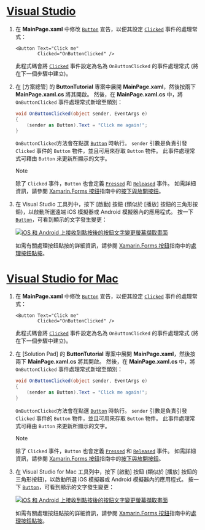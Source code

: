 # <a name="visual-studiotabvswin"></a>[Visual Studio](#tab/vswin)

1. 在 **MainPage.xaml** 中修改 [`Button`](xref:Xamarin.Forms.Button) 宣告，以便其設定 [`Clicked`](xref:Xamarin.Forms.Button.Clicked) 事件的處理常式：

    ```xaml
    <Button Text="Click me"
            Clicked="OnButtonClicked" />
    ```

    此程式碼會將 [`Clicked`](xref:Xamarin.Forms.Button.Clicked) 事件設定為名為 `OnButtonClicked` 的事件處理常式 (將在下一個步驟中建立)。

1. 在 [方案總管] 的 **ButtonTutorial** 專案中展開 **MainPage.xaml**，然後按兩下 **MainPage.xaml.cs** 將其開啟。 然後，在 **MainPage.xaml.cs** 中，將 `OnButtonClicked` 事件處理常式新增至類別：

    ```csharp
    void OnButtonClicked(object sender, EventArgs e)
    {
        (sender as Button).Text = "Click me again!";
    }
    ```

    `OnButtonClicked`方法會在點選 [`Button`](xref:Xamarin.Forms.Button) 時執行。 `sender` 引數是負責引發 `Clicked` 事件的 `Button` 物件，並且可用來存取 `Button` 物件。 此事件處理常式可藉由 `Button` 來更新所顯示的文字。

    > [!NOTE]
    > 除了 `Clicked` 事件，`Button` 也會定義 [`Pressed`](xref:Xamarin.Forms.Button.Pressed) 和 [`Released`](xref:Xamarin.Forms.Button.Released) 事件。 如需詳細資訊，請參閱 [Xamarin.Forms 按鈕](~/xamarin-forms/user-interface/button.md)指南中的[按下與放開按鈕](~/xamarin-forms/user-interface/button.md#pressing-and-releasing-the-button)。

1. 在 Visual Studio 工具列中，按下 [啟動] 按鈕 (類似於 [播放] 按鈕的三角形按鈕)，以啟動所選遠端 iOS 模擬器或 Android 模擬器內的應用程式。 按一下 [`Button`](xref:Xamarin.Forms.Button)，可看到顯示的文字發生變更：

    [![iOS 和 Android 上接收到點按後的按鈕文字變更螢幕擷取畫面](../images/handle-button-click.png "處理按鈕點按")](../images/handle-button-click-large.png#lightbox "處理按鈕點按")

    如需有關處理按鈕點按的詳細資訊，請參閱 [Xamarin.Forms 按鈕](~/xamarin-forms/user-interface/button.md)指南中的[處理按鈕點按](~/xamarin-forms/user-interface/button.md#handling-button-clicks)。

# <a name="visual-studio-for-mactabvsmac"></a>[Visual Studio for Mac](#tab/vsmac)

1. 在 **MainPage.xaml** 中修改 [`Button`](xref:Xamarin.Forms.Button) 宣告，以便其設定 [`Clicked`](xref:Xamarin.Forms.Button.Clicked) 事件的處理常式：

    ```xaml
    <Button Text="Click me"
            Clicked="OnButtonClicked" />
    ```

    此程式碼會將 [`Clicked`](xref:Xamarin.Forms.Button.Clicked) 事件設定為名為 `OnButtonClicked` 的事件處理常式 (將在下一個步驟中建立)。

1. 在 [Solution Pad] 的 **ButtonTutorial** 專案中展開 **MainPage.xaml**，然後按兩下 **MainPage.xaml.cs** 將其開啟。 然後，在 **MainPage.xaml.cs** 中，將 `OnButtonClicked` 事件處理常式新增至類別：

    ```csharp
    void OnButtonClicked(object sender, EventArgs e)
    {
        (sender as Button).Text = "Click me again!";
    }
    ```

    `OnButtonClicked`方法會在點選 [`Button`](xref:Xamarin.Forms.Button) 時執行。 `sender` 引數是負責引發 `Clicked` 事件的 `Button` 物件，並且可用來存取 `Button` 物件。 此事件處理常式可藉由 `Button` 來更新所顯示的文字。

    > [!NOTE]
    > 除了 `Clicked` 事件，`Button` 也會定義 [`Pressed`](xref:Xamarin.Forms.Button.Pressed) 和 [`Released`](xref:Xamarin.Forms.Button.Released) 事件。 如需詳細資訊，請參閱 [Xamarin.Forms 按鈕](~/xamarin-forms/user-interface/button.md)指南中的[按下與放開按鈕](~/xamarin-forms/user-interface/button.md#pressing-and-releasing-the-button)。

1. 在 Visual Studio for Mac 工具列中，按下 [啟動] 按鈕 (類似於 [播放] 按鈕的三角形按鈕)，以啟動所選 iOS 模擬器或 Android 模擬器內的應用程式。 按一下 [`Button`](xref:Xamarin.Forms.Button)，可看到顯示的文字發生變更：

    [![iOS 和 Android 上接收到點按後的按鈕文字變更螢幕擷取畫面](../images/handle-button-click.png "處理按鈕點按")](../images/handle-button-click-large.png#lightbox "處理按鈕點按")

    如需有關處理按鈕點按的詳細資訊，請參閱 [Xamarin.Forms 按鈕](~/xamarin-forms/user-interface/button.md)指南中的[處理按鈕點按](~/xamarin-forms/user-interface/button.md#handling-button-clicks)。
